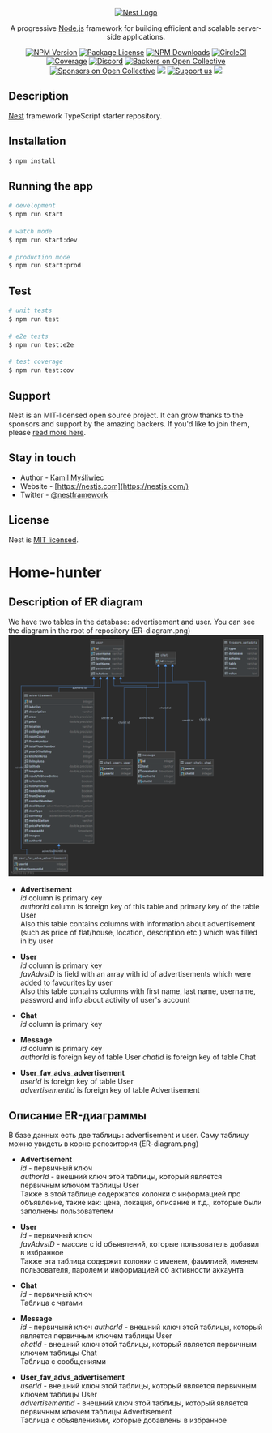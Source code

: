 <p align="center">
  <a href="http://nestjs.com/" target="blank"><img src="https://nestjs.com/img/logo_text.svg" width="320" alt="Nest Logo" /></a>
</p>

[circleci-image]: https://img.shields.io/circleci/build/github/nestjs/nest/master?token=abc123def456
[circleci-url]: https://circleci.com/gh/nestjs/nest

  <p align="center">A progressive <a href="http://nodejs.org" target="_blank">Node.js</a> framework for building efficient and scalable server-side applications.</p>
    <p align="center">
<a href="https://www.npmjs.com/~nestjscore" target="_blank"><img src="https://img.shields.io/npm/v/@nestjs/core.svg" alt="NPM Version" /></a>
<a href="https://www.npmjs.com/~nestjscore" target="_blank"><img src="https://img.shields.io/npm/l/@nestjs/core.svg" alt="Package License" /></a>
<a href="https://www.npmjs.com/~nestjscore" target="_blank"><img src="https://img.shields.io/npm/dm/@nestjs/common.svg" alt="NPM Downloads" /></a>
<a href="https://circleci.com/gh/nestjs/nest" target="_blank"><img src="https://img.shields.io/circleci/build/github/nestjs/nest/master" alt="CircleCI" /></a>
<a href="https://coveralls.io/github/nestjs/nest?branch=master" target="_blank"><img src="https://coveralls.io/repos/github/nestjs/nest/badge.svg?branch=master#9" alt="Coverage" /></a>
<a href="https://discord.gg/G7Qnnhy" target="_blank"><img src="https://img.shields.io/badge/discord-online-brightgreen.svg" alt="Discord"/></a>
<a href="https://opencollective.com/nest#backer" target="_blank"><img src="https://opencollective.com/nest/backers/badge.svg" alt="Backers on Open Collective" /></a>
<a href="https://opencollective.com/nest#sponsor" target="_blank"><img src="https://opencollective.com/nest/sponsors/badge.svg" alt="Sponsors on Open Collective" /></a>
  <a href="https://paypal.me/kamilmysliwiec" target="_blank"><img src="https://img.shields.io/badge/Donate-PayPal-ff3f59.svg"/></a>
    <a href="https://opencollective.com/nest#sponsor"  target="_blank"><img src="https://img.shields.io/badge/Support%20us-Open%20Collective-41B883.svg" alt="Support us"></a>
  <a href="https://twitter.com/nestframework" target="_blank"><img src="https://img.shields.io/twitter/follow/nestframework.svg?style=social&label=Follow"></a>
</p>
  <!--[![Backers on Open Collective](https://opencollective.com/nest/backers/badge.svg)](https://opencollective.com/nest#backer)
  [![Sponsors on Open Collective](https://opencollective.com/nest/sponsors/badge.svg)](https://opencollective.com/nest#sponsor)-->

## Description

[Nest](https://github.com/nestjs/nest) framework TypeScript starter repository.

## Installation

```bash
$ npm install
```

## Running the app

```bash
# development
$ npm run start

# watch mode
$ npm run start:dev

# production mode
$ npm run start:prod
```

## Test

```bash
# unit tests
$ npm run test

# e2e tests
$ npm run test:e2e

# test coverage
$ npm run test:cov
```

## Support

Nest is an MIT-licensed open source project. It can grow thanks to the sponsors and support by the amazing backers. If you'd like to join them, please [read more here](https://docs.nestjs.com/support).

## Stay in touch

- Author - [Kamil Myśliwiec](https://kamilmysliwiec.com)
- Website - [https://nestjs.com](https://nestjs.com/)
- Twitter - [@nestframework](https://twitter.com/nestframework)

## License

Nest is [MIT licensed](LICENSE).

# Home-hunter

## Description of ER diagram  

We have two tables in the database: advertisement and user. You can see the diagram in the root of repository (ER-diagram.png)
![ER-diagram.png](ER-diagram.png)

- **Advertisement**  
*id* column is primary key  
*authorId* column is foreign key of this table and primary key of the table User  
Also this table contains columns with information about advertisement (such as price of flat/house, location, description etc.) which was filled in by user  


- **User**  
*id* column is primary key  
*favAdvsID* is field with an array with id of advertisements which were added to favourites by user  
Also this table contains columns with first name, last name, username, password and info about activity of user's account  


- **Chat**  
*id* column is primary key


- **Message**  
*id* column is primary key  
*authorId* is foreign key of table User
*chatId* is foreign key of table Chat


- **User_fav_advs_advertisement**  
*userId* is foreign key of table User  
*advertisementId* is foreign key of table Advertisement

## Описание ER-диаграммы  

В базе данных есть две таблицы: advertisement и user. Саму таблицу можно увидеть в корне репозитория (ER-diagram.png)

- **Advertisement**  
*id* - первичный ключ   
*authorId* - внешний ключ этой таблицы, который является первичным ключом таблицы  User  
Также в этой таблице содержатся колонки с информацией про объявление, такие как: цена, локация, описание и т.д., которые были заполнены пользователем  


- **User**  
*id* - первичный ключ  
*favAdvsID* - массив с id объявлений, которые пользователь добавил в избранное  
Также эта таблица содержит колонки с именем, фамилией, именем пользователя, паролем и информацией об активности аккаунта  


- **Chat**  
  *id* - первичный ключ  
Таблица с чатами


- **Message**  
  *id* - первичынй ключ
  *authorId* - внешний ключ этой таблицы, который является первичным ключем таблицы User  
  *chatId* - внешний ключ этой таблицы, который является первичным ключем таблицы Chat  
Таблица с сообщениями


- **User_fav_advs_advertisement**  
  *userId* - внешний ключ этой таблицы, который является первичным ключем таблицы User  
  *advertisementId* - внешний ключ этой таблицы, который является первичным ключем таблицы Advertisement  
Таблица с объявлениями, которые добавлены в избранное
